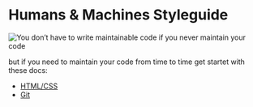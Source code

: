 # Humans & Machines Styleguide

![You don’t have to write maintainable code if you never maintain your code](https://pbs.twimg.com/media/DbxXCjYUQAMZGzi.jpg)

but if you need to maintain your code from time to time get startet with these docs:

- [HTML/CSS](https://github.com/Humans-Machines/styleguide/tree/develop/html-css)
- [Git](https://github.com/Humans-Machines/styleguide/tree/develop/git)
